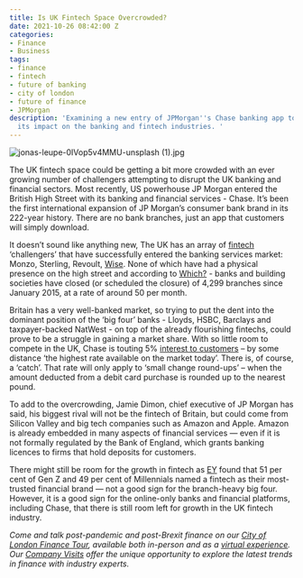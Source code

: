 ```yaml
---
title: Is UK Fintech Space Overcrowded?
date: 2021-10-26 08:42:00 Z
categories:
- Finance
- Business
tags:
- finance
- fintech
- future of banking
- city of london
- future of finance
- JPMorgan
description: 'Examining a new entry of JPMorgan''s Chase banking app to the UK and
  its impact on the banking and fintech industries. '
---
```


![jonas-leupe-0IVop5v4MMU-unsplash (1).jpg](/uploads/jonas-leupe-0IVop5v4MMU-unsplash%20(1).jpg)

The UK fintech space could be getting a bit more crowded with an ever growing number of challengers attempting to disrupt the UK banking and financial sectors. Most recently, US powerhouse JP Morgan entered the British High Street with its banking and financial services - Chase. It’s been the first international expansion of JP Morgan’s consumer bank brand in its 222-year history. There are no bank branches, just an app that customers will simply download. 

It doesn’t sound like anything new, The UK has an array of [fintech ](https://www.insiderlondon.com/blog/the-amazing-growth-of-uk-fintech-industry/)‘challengers’ that have successfully entered the banking services market: Monzo, Sterling, Revoult, [Wise](https://www.insiderlondon.com/blog/exciting-new-listings-on-lse/). None of which have had a physical presence on the high street and according to [Which?](https://www.which.co.uk/money/banking/switching-your-bank/bank-branch-closures-is-your-local-bank-closing-a28n44c8z0h5) - banks and building societies have closed (or scheduled the closure) of 4,299 branches since January 2015, at a rate of around 50 per month.

Britain has a very well-banked market, so trying to put the dent into the dominant position of the ‘big four’ banks - Lloyds, HSBC, Barclays and taxpayer-backed NatWest - on top of the already flourishing fintechs, could prove to be a struggle in gaining a market share. With so little room to compete in the UK, Chase is touting 5% [interest to customers](https://www.chase.co.uk/gb/en/product/chase-account/) – by some distance ‘the highest rate available on the market today’. There is, of course, a ‘catch’. That rate will only apply to ‘small change round-ups’ – when the amount deducted from a debit card purchase is rounded up to the nearest pound.

To add to the overcrowding, Jamie Dimon, chief executive of JP Morgan has said, his biggest rival will not be the fintech of Britain, but could come from Silicon Valley and big tech companies such as Amazon and Apple.
Amazon is already embedded in many aspects of financial services — even if it is not formally regulated by the Bank of England, which grants banking licences to firms that hold deposits for customers.

There might still be room for the growth in fintech as [EY](https://www.ey.com/en_uk/banking-capital-markets/fintech-ecosystems) found that 51 per cent of Gen Z and 49 per cent of Millennials named a fintech as their most-trusted financial brand — not a good sign for the branch-heavy big four. However, it is a good sign for the online-only banks and financial platforms, including Chase, that there is still room left for growth in the UK fintech industry. 

*Come and talk post-pandemic and post-Brexit  finance on our [City of London Finance Tour](https://www.insiderlondon.com/london/educational-tours/london-finance-walking-tour/#city-finance-tour), available both in-person and as a [virtual experience](https://www.insiderlondon.com/online-education/virtual-tours/#virtual-city-of-london-finance-tour). Our [Company Visits](https://www.insiderlondon.com/london/company-visits/) offer the unique opportunity to explore the latest trends in finance with industry experts.*



